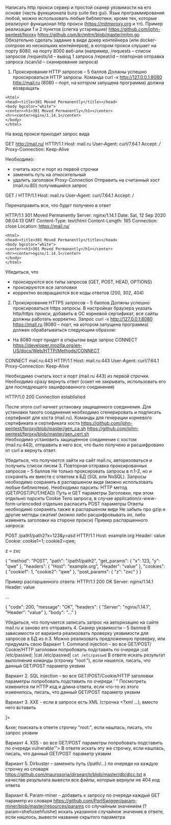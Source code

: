 Написать http прокси сервер и простой сканер уязвимости на его основе (часть функционала burp suite без gui). Язык программирования любой, можно использовать любые библиотеки, кроме тех, которые реализуют функционал http прокси (https://mitmproxy.org и тп). Пример реализации 1 и 2 пунктов (слегка устаревшие) https://github.com/john-pentest/fproxy 
https://github.com/kr/mitm/blob/master/mitm.go 
Обязательно сделать задание в виде докер контейнера (или docker-compose из нескольких контейнеров), в котором прокси слушает на порту 8080, на порту 8000 веб-апи (например, 
/requests – список запросов
/requests/id – вывод 1 запроса
/repeat/id – повторная отправка запроса
/scan/id – сканирование запроса)
1. Проксирование HTTP запросов – 5 баллов
Должны успешно проксироваться HTTP запросы. Команда curl -x http://127.0.0.1:8080 http://mail.ru (8080 – порт, на котором запущена программа) должна возвращать

```
<html>
<head><title>301 Moved Permanently</title></head>
<body bgcolor="white">
<center><h1>301 Moved Permanently</h1></center>
<hr><center>nginx/1.14.1</center>
</body>
</html>
```
На вход прокси приходит запрос вида

GET http://mail.ru/ HTTP/1.1
Host: mail.ru
User-Agent: curl/7.64.1
Accept: */*
Proxy-Connection: Keep-Alive

Необходимо:
- считать хост и порт из первой строчки
- заменить путь на относительный
- удалить заголовок Proxy-Connection
Отправить на считанный хост (mail.ru:80) получившийся запрос

GET / HTTP/1.1
Host: mail.ru
User-Agent: curl/7.64.1
Accept: */*

Перенаправить все, что будет получено в ответ

HTTP/1.1 301 Moved Permanently
Server: nginx/1.14.1
Date: Sat, 12 Sep 2020 08:04:13 GMT
Content-Type: text/html
Content-Length: 185
Connection: close
Location: https://mail.ru/
```
<html>
<head><title>301 Moved Permanently</title></head>
<body bgcolor="white">
<center><h1>301 Moved Permanently</h1></center>
<hr><center>nginx/1.14.1</center>
</body>
</html>
```
Убедиться, что
- проксируются все типы запросов (GET, POST, HEAD, OPTIONS)
- проксируются все заголовки
- корректно возвращаются все коды ответов (200, 302, 404)
2. Проксирование HTTPS запросов – 5 баллов
Должны успешно проксироваться https запросы. В настройках браузера указать http/https прокси, добавить в ОС корневой сертификат, все сайты должны работать корректно.
Запрос curl -x http://127.0.0.1:8080 https://mail.ru (8080 – порт, на котором запущена программа) должен обрабатываться следующим образом:
- На 8080 порт придет в открытом виде запрос CONNECT https://developer.mozilla.org/en-US/docs/Web/HTTP/Methods/CONNECT 

CONNECT mail.ru:443 HTTP/1.1
Host: mail.ru:443
User-Agent: curl/7.64.1
Proxy-Connection: Keep-Alive

Необходимо считать хост и порт (mail.ru 443) из первой строчки.
Необходимо сразу вернуть ответ (сокет не закрывать, использовать его для последующего зашифрованного соединения)

HTTP/1.0 200 Connection established

После этого curl начнет установку защищенного соединения. Для установки такого соединения необходимо сгенерировать и подписать сертификат для хоста (mail.ru). Команды для генерации корневого сертификата и сертификата хоста https://github.com/john-pentest/fproxy/blob/master/gen_ca.sh https://github.com/john-pentest/fproxy/blob/master/gen_cert.sh  
Необходимо установить защищенное соединение с хостом (mail.ru:443), отправить в него все, что было получено и расшифровано от curl и вернуть ответ.

Убедиться, что получается зайти на сайт mail.ru, авторизоваться и получить список писем
3. Повторная отправка проксированных запросов – 5 баллов
Не только проксировать запросы в п.1-2, но и сохранять их вместе с ответом в БД (SQL или NoSQL). 
Запросы необходимо сохранять в распаршеном виде (можно использовать любые библиотеки). Необходимо парсить:
HTTP метод (GET/POST/PUT/HEAD)
Путь и GET параметры
Заголовки, при этом отдельно парсить Cookie
Тело запроса, в случае application/x-www-form-urlencoded отдельно распасить POST параметры
Ответы необходимо сохранять также в распаршеном виде
Не забыть про gzip и другие методы сжатия! (можно либо расшифровывать их, либо изменять заголовки на стороне прокси)
Пример распаршенного запроса:

POST /path1/path2?x=123&y=asd HTTP/1.1
Host: example.org
Header: value
Cookie: cookie1=1; cookie2=qwe;

z = zxc

{
  "method": "POST",
  "path": "/path1/path2",
  "get_params": {
    "x": 123,
    "y": "qwe"
  },
  "headers": {
    "Host": "example.org",
    "Header": "value"
  },
  "cookies": {
    "cookie1": 1,
    "cookie2": "qwe"
  },
  "post_params": {
    "z": "zxc"
  }
}

Пример распаршенного ответа:
HTTP/1.1 200 OK
Server: nginx/1.14.1
Header: value

<html>...

{
  "code": 200,
  "message": "OK",
  "headers": {
    "Server": "nginx/1.14.1",
    "Header": "value"
  },
  "body": "<html>..."
}



Убедиться, что получается записать запрос на авторизацию на сайте mail.ru и заново его отправить
4. Сканер уязвимости – 5 баллов
В зависимости от варианта реализовать проверку уязвимости для запросов в БД из п.3. Можно реализовать предложенную проверку, или придумать свою
Вариант 1. Command injection – во все GET/POST/Сookie/HTTP заголовки попробовать подставить по очереди 
;cat /etc/passwd;
|cat /etc/passwd|
`cat /etc/passwd`
В ответе искать результат выполнения команды (строчку "root:"), если нашелся, писать, что данный GET/POST параметр уязвим




Вариант 2. SQL injection – во все GET/POST/Сookie/HTTP заголовки параметры попробовать подставить по очереди
'
"
Посмотреть изменится ли HTTP код и длина ответа, если что-то из этого изменилось, писать, что данный GET/POST параметр уязвим




Вариант 3. XXE - если в запросе есть XML (строчка <?xml ...), вместо него вставить 
<!DOCTYPE foo [
  <!ELEMENT foo ANY >
  <!ENTITY xxe SYSTEM "file:///etc/passwd" >]>
<foo>&xxe;</foo>
поискать в ответе строчку "root:", если нашлась, писать, что запрос уязвим




Вариант 4. XSS - во все GET/POST параметры попробовать подставить по очереди
vulnerable'"><img src onerror=alert()>
В ответе искать эту же строчку, если нашлась, писать, что данный GET/POST параметр уязвим




Вариант 5. Dirbuster – заменить путь (/path/...) по очереди на каждую строчку из словаря https://github.com/maurosoria/dirsearch/blob/master/db/dicc.txt
в качестве результата вывести все файлы, которые вернули не 404 код ответа




Вариант 6. Param-miner – добавить к запросу по очереди каждый GET параметр из словаря https://github.com/PortSwigger/param-miner/blob/master/resources/params со случайным значением (?param=shefuisehfuishe)
искать указанное случайное значение в ответе, если нашлось, вывести название скрытого параметра






